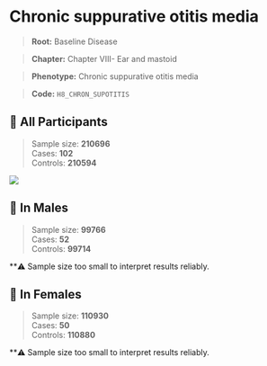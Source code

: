 # Chronic suppurative otitis media

> **Root:** Baseline Disease  

> **Chapter:** Chapter VIII- Ear and mastoid  

> **Phenotype:** Chronic suppurative otitis media  

> **Code:** `H8_CHRON_SUPOTITIS`

## 🧪 All Participants  
> Sample size: **210696**  
> Cases: **102**  
> Controls: **210594**
<img src="/Disease/Figures/ALL/Baseline/H8_CHRON_SUPOTITIS.png"/>
<CsvTable src="/Disease/Data/ALL/Baseline/LG_H8_CHRON_SUPOTITIS.csv" label="🔍 View full results" />

## 👨 In Males  
> Sample size: **99766**  
> Cases: **52**  
> Controls: **99714**

**⚠️ Sample size too small to interpret results reliably.

## 👩 In Females  
> Sample size: **110930**  
> Cases: **50**  
> Controls: **110880**

**⚠️ Sample size too small to interpret results reliably.
